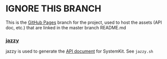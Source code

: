 IGNORE THIS BRANCH
==================

This is the [GitHub Pages](https://pages.github.com) branch for the project,
used to host the assets (API doc, etc.) that are linked in the master branch
README.md

### [jazzy](https://github.com/realm/jazzy)

jazzy is used to generate the
[API document](http://beltex.github.io/SystemKit/docs/index.html) for SystemKit.
See `jazzy.sh`
